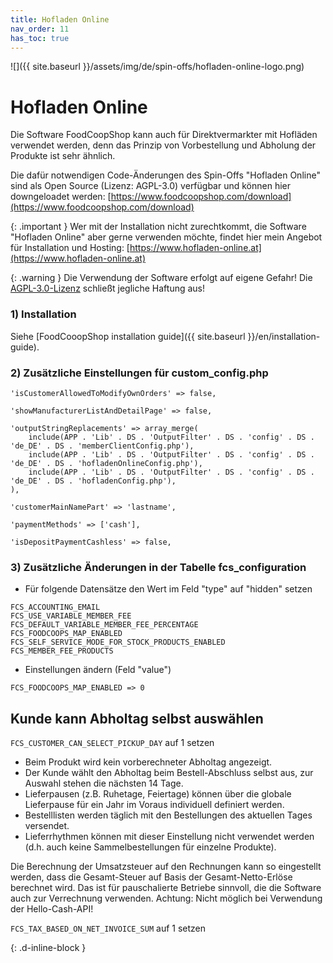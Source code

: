 ```yaml
---
title: Hofladen Online
nav_order: 11
has_toc: true
---
```


![]({{ site.baseurl }}/assets/img/de/spin-offs/hofladen-online-logo.png)

# Hofladen Online

Die Software FoodCoopShop kann auch für Direktvermarkter mit Hofläden verwendet werden, denn das Prinzip von Vorbestellung und Abholung der Produkte ist sehr ähnlich.

Die dafür notwendigen Code-Änderungen des Spin-Offs "Hofladen Online" sind als Open Source (Lizenz: AGPL-3.0) verfügbar und können hier downgeloadet werden:
[https://www.foodcoopshop.com/download](https://www.foodcoopshop.com/download)

{: .important }
Wer mit der Installation nicht zurechtkommt, die Software "Hofladen Online" aber gerne verwenden möchte, findet hier mein Angebot für Installation und Hosting: [https://www.hofladen-online.at](https://www.hofladen-online.at)

{: .warning }
Die Verwendung der Software erfolgt auf eigene Gefahr! Die [AGPL-3.0-Lizenz]({{site.repo_url}}/blob/develop/LICENSE) schließt jegliche Haftung aus!

### 1) Installation

Siehe [FoodCooopShop installation guide]({{ site.baseurl }}/en/installation-guide).

### 2) Zusätzliche Einstellungen für custom_config.php

```
'isCustomerAllowedToModifyOwnOrders' => false,

'showManufacturerListAndDetailPage' => false,

'outputStringReplacements' => array_merge(
    include(APP . 'Lib' . DS . 'OutputFilter' . DS . 'config' . DS . 'de_DE' . DS . 'memberClientConfig.php'),
    include(APP . 'Lib' . DS . 'OutputFilter' . DS . 'config' . DS . 'de_DE' . DS . 'hofladenOnlineConfig.php'),
    include(APP . 'Lib' . DS . 'OutputFilter' . DS . 'config' . DS . 'de_DE' . DS . 'hofladenConfig.php'),
),

'customerMainNamePart' => 'lastname',

'paymentMethods' => ['cash'],

'isDepositPaymentCashless' => false,
```

### 3) Zusätzliche Änderungen in der Tabelle fcs_configuration

* Für folgende Datensätze den Wert im Feld "type" auf "hidden" setzen

```
FCS_ACCOUNTING_EMAIL
FCS_USE_VARIABLE_MEMBER_FEE
FCS_DEFAULT_VARIABLE_MEMBER_FEE_PERCENTAGE
FCS_FOODCOOPS_MAP_ENABLED
FCS_SELF_SERVICE_MODE_FOR_STOCK_PRODUCTS_ENABLED
FCS_MEMBER_FEE_PRODUCTS
```

* Einstellungen ändern (Feld "value")

```
FCS_FOODCOOPS_MAP_ENABLED => 0
```

## Kunde kann Abholtag selbst auswählen

```FCS_CUSTOMER_CAN_SELECT_PICKUP_DAY``` auf 1 setzen

* Beim Produkt wird kein vorberechneter Abholtag angezeigt.
* Der Kunde wählt den Abholtag beim Bestell-Abschluss selbst aus, zur Auswahl stehen die nächsten 14 Tage.
* Lieferpausen (z.B. Ruhetage, Feiertage) können über die globale Lieferpause für ein Jahr im Voraus individuell definiert werden.
* Bestelllisten werden täglich mit den Bestellungen des aktuellen Tages versendet.
* Lieferrhythmen können mit dieser Einstellung nicht verwendet werden (d.h. auch keine Sammelbestellungen für einzelne Produkte).


Die Berechnung der Umsatzsteuer auf den Rechnungen kann so eingestellt werden, dass die Gesamt-Steuer auf Basis der Gesamt-Netto-Erlöse berechnet wird. Das ist für pauschalierte Betriebe sinnvoll, die die Software auch zur Verrechnung verwenden. Achtung: Nicht möglich bei Verwendung der Hello-Cash-API!

```FCS_TAX_BASED_ON_NET_INVOICE_SUM``` auf 1 setzen

{: .d-inline-block }

